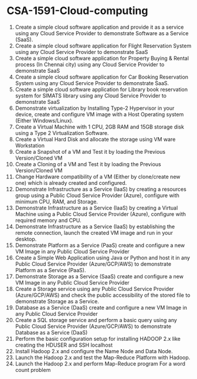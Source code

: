 # CSA-1591-Cloud-computing
1.	Create a simple cloud software application and provide it as a service using any Cloud Service Provider to demonstrate Software as a Service (SaaS).
2.	Create a simple cloud software application for Flight Reservation System using any Cloud Service Provider to demonstrate SaaS
3.	Create a simple cloud software application for Property Buying & Rental process (In Chennai city) using any Cloud Service Provider to demonstrate SaaS
4.	Create a simple cloud software application for Car Booking Reservation System using any Cloud Service Provider to demonstrate SaaS.
5.	Create a simple cloud software application for Library book reservation system for SIMATS library using any Cloud Service Provider to demonstrate SaaS
6.	Demonstrate virtualization by Installing Type-2 Hypervisor in your device, create and configure VM image with a Host Operating system (Either Windows/Linux).
7.	Create a Virtual Machine with 1 CPU, 2GB RAM and 15GB storage disk using a Type 2 Virtualization Software. 
8.	Create a Virtual Hard Disk and allocate the storage using VM ware Workstation
9.	Create a Snapshot of a VM and Test it by loading the Previous Version/Cloned VM
10.	Create a Cloning of a VM and Test it by loading the Previous Version/Cloned VM
11.	Change Hardware compatibility of a VM (Either by clone/create new one) which is already   created and configured. 
12.	Demonstrate Infrastructure as a Service (IaaS) by creating a resources group using a Public Cloud Service Provider (Azure), configure with minimum CPU, RAM, and Storage.
13.	Demonstrate Infrastructure as a Service (IaaS) by creating a Virtual Machine using a Public Cloud Service Provider (Azure), configure with required memory and CPU.
14.	 Demonstrate Infrastructure as a Service (IaaS) by establishing the remote connection, launch the created VM image and run in your desktop.
15.	Demonstrate Platform as a Service (PaaS) create and configure a new VM Image in any Public Cloud Service Provider 
16.	Create a Simple Web Application using Java or Python and host it in any Public Cloud Service Provider (Azure/GCP/AWS) to demonstrate Platform as a Service (PaaS).
17.	Demonstrate Storage as a Service (SaaS) create and configure a new VM Image in any Public Cloud Service Provider 
18.	Create a Storage service using any Public Cloud Service Provider (Azure/GCP/AWS) and check the public accessibility of the stored file to demonstrate Storage as a Service.
19.	Database as a Service (DaaS) create and configure a new VM Image in any Public Cloud Service Provider 
20.	Create a SQL storage service and perform a basic query using any Public Cloud Service Provider (Azure/GCP/AWS) to demonstrate Database as a Service (DaaS)
21.	Perform the basic configuration setup for installing HADOOP 2.x like creating the HDUSER and SSH localhost
22.	Install Hadoop 2.x and configure the Name Node and Data Node.
23.	Launch the Hadoop 2.x and test the Map-Reduce Platform with Hadoop.
24.	Launch the Hadoop 2.x and perform Map-Reduce program For a word count problem
